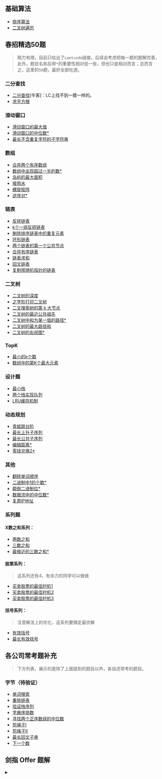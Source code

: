 ## 基础算法

- [排序算法](./code/sort.md)
- [二叉树遍历](./code/tree_traversal.md)

## 春招精选50题

> 精力有限，目前只给出了`Leetcode`链接，后续会考虑把每一题的题解完善，此外，题目名称后带`*`的重要性相对低一些，但也只是相对而言；总而言之，这里的`50`题，最好全部吃透。

### 二分查找
- [二分查找](https://www.nowcoder.com/practice/7bc4a1c7c371425d9faa9d1b511fe193?tpId=190&&tqId=35227&rp=1&ru=/ta/job-code-high-rd&qru=/ta/job-code-high-rd/question-ranking)[牛客]：LC上找不到一模一样的。
- [求平方根](https://leetcode-cn.com/problems/sqrtx/)

### 滑动窗口
- [滑动窗口的最大值](https://leetcode-cn.com/problems/hua-dong-chuang-kou-de-zui-da-zhi-lcof/)
- [滑动窗口的中位数*](https://leetcode-cn.com/problems/sliding-window-median/)
- [最长不含重复字符的子字符串](https://leetcode-cn.com/problems/zui-chang-bu-han-zhong-fu-zi-fu-de-zi-zi-fu-chuan-lcof/)

### 数组
- [合并两个有序数组](https://leetcode-cn.com/problems/merge-sorted-array/)
- [数组中出现超过一半的数*](https://leetcode-cn.com/problems/shu-zu-zhong-chu-xian-ci-shu-chao-guo-yi-ban-de-shu-zi-lcof/)
- [岛屿的最大面积](https://leetcode-cn.com/problems/max-area-of-island/)
- [接雨水](https://leetcode-cn.com/problems/trapping-rain-water/)
- [螺旋矩阵](https://leetcode-cn.com/problems/spiral-matrix/)
- [逆序对*](https://leetcode-cn.com/problems/shu-zu-zhong-de-ni-xu-dui-lcof/)

### 链表
- [反转链表](https://leetcode-cn.com/problems/reverse-linked-list/)
- [k个一组反转链表](https://leetcode-cn.com/problems/reverse-nodes-in-k-group/)
- [删除排序链表中的重复元素](https://leetcode-cn.com/problems/remove-duplicates-from-sorted-list/)
- [环形链表](https://leetcode-cn.com/problems/linked-list-cycle/)
- [两个链表的第一个公共节点](https://leetcode-cn.com/problems/liang-ge-lian-biao-de-di-yi-ge-gong-gong-jie-dian-lcof/)
- [合并有序链表](https://leetcode-cn.com/problems/he-bing-liang-ge-pai-xu-de-lian-biao-lcof/)
- [链表求和](https://leetcode-cn.com/problems/sum-lists-lcci/)
- [回文链表](https://leetcode-cn.com/problems/palindrome-linked-list/)
- [复制带随机指针的链表](https://leetcode-cn.com/problems/copy-list-with-random-pointer/)

### 二叉树

- [二叉树的深度](https://leetcode-cn.com/problems/er-cha-shu-de-shen-du-lcof/)
- [之字形打印二叉树](https://leetcode-cn.com/problems/cong-shang-dao-xia-da-yin-er-cha-shu-iii-lcof/)
- [二叉搜索树的第 k 大节点](https://leetcode-cn.com/problems/er-cha-sou-suo-shu-de-di-kda-jie-dian-lcof/)
- [二叉树的最近公共祖先](https://leetcode-cn.com/problems/er-cha-shu-de-zui-jin-gong-gong-zu-xian-lcof/)
- [二叉树中和为某一值的路径*](https://leetcode-cn.com/problems/er-cha-shu-zhong-he-wei-mou-yi-zhi-de-lu-jing-lcof/)
- [二叉树的最大路径和](https://leetcode-cn.com/problems/binary-tree-maximum-path-sum/)
- [二叉树的右视图*](https://leetcode-cn.com/problems/binary-tree-right-side-view/)

### TopK
- [最小的k个数](https://leetcode-cn.com/problems/zui-xiao-de-kge-shu-lcof/)
- [数组中的第K个最大元素](https://leetcode-cn.com/problems/kth-largest-element-in-an-array/)


### 设计题

- [最小栈](https://leetcode-cn.com/problems/min-stack/)
- [两个栈实现队列](https://leetcode-cn.com/problems/yong-liang-ge-zhan-shi-xian-dui-lie-lcof/)
- [LRU缓存机制](https://leetcode-cn.com/problems/lru-cache/)

### 动态规划
- [青蛙跳台阶](https://leetcode-cn.com/problems/qing-wa-tiao-tai-jie-wen-ti-lcof/)
- [最长上升子序列](https://leetcode-cn.com/problems/longest-increasing-subsequence/)
- [最长公共子序列](https://leetcode-cn.com/problems/longest-common-subsequence/)
- [编辑距离*](https://leetcode-cn.com/problems/edit-distance/)
- [零钱兑换2*](https://leetcode-cn.com/problems/coin-change-2/)

### 其他
- [翻转单词顺序](https://leetcode-cn.com/problems/fan-zhuan-dan-ci-shun-xu-lcof/)
- [二进制中1的个数*](https://leetcode-cn.com/problems/er-jin-zhi-zhong-1de-ge-shu-lcof/)
- [颠倒二进制位*](https://leetcode-cn.com/problems/reverse-bits/)
- [数据流中的中位数*](https://leetcode-cn.com/problems/shu-ju-liu-zhong-de-zhong-wei-shu-lcof/)
- [复原IP地址](https://leetcode-cn.com/problems/restore-ip-addresses/)


### 系列题

#### X数之和系列：
- [两数之和](https://leetcode-cn.com/problems/two-sum/)
- [三数之和](https://leetcode-cn.com/problems/3sum/)
- [最接近的三数之和*](https://leetcode-cn.com/problems/3sum-closest/)

#### 股票系列：
> 这系列还有4，有余力的同学可以做做

- [买卖股票的最佳时机1](https://leetcode-cn.com/problems/best-time-to-buy-and-sell-stock/)
- [买卖股票的最佳时机2](https://leetcode-cn.com/problems/best-time-to-buy-and-sell-stock-ii/)
- [买卖股票的最佳时机3](https://leetcode-cn.com/problems/best-time-to-buy-and-sell-stock-iii/)

#### 括号系列：
> 注意解法上的优化，这系列要搞定最优解
- [有效括号](https://leetcode-cn.com/problems/valid-parentheses/)
- [最长有效括号](https://leetcode-cn.com/problems/longest-valid-parentheses/)

## 各公司常考题补充
> 下方列表，展示的是除了上面提到的题目以外，各自还常考的题目。

### 字节（待验证）
- [单词搜索](https://leetcode-cn.com/problems/word-search/)
- [重排链表](https://leetcode-cn.com/problems/reorder-list/)
- [验证栈序列](https://leetcode-cn.com/problems/validate-stack-sequences/)
- [字典序排数](https://leetcode-cn.com/problems/lexicographical-numbers/)
- [寻找两个正序数组的中位数](https://leetcode-cn.com/problems/median-of-two-sorted-arrays/)
- [剪绳子I](https://leetcode-cn.com/problems/jian-sheng-zi-lcof/)
- [剪绳子II](https://leetcode-cn.com/problems/jian-sheng-zi-ii-lcof/)
- [最长回文子串](https://leetcode-cn.com/problems/longest-palindromic-substring/)
- [下一个数](https://leetcode-cn.com/problems/closed-number-lcci/)

## 剑指 Offer 题解

<details class="detail">
<summary class="title"><span class="d-marker">&nbsp;</span></summary>

**<summary>**

- [1. 二维数组中的查找](./code/findNumIn2Array.md)
- [2. 数组中重复的数字 ](./code/findRepeatNumber.md)
- [3. 替换空格 ](./code/replaceSpace.md)
- [4. 从尾到头打印链表 ](./code/reversePrint.md)
- [5. 重建二叉树 ](./code/buildTree.md)
- [6. 用两个栈实现队列](./code/CQueue.md)
- [7. 斐波那契数列](./code/fib.md)
- [8. 青蛙跳台阶问题](./code/numWays.md)
- [9. 旋转数组的最小数字](./code/minArray.md)
- [10. 矩阵中的路径](./code/exist.md)
- [11.机器人的运动范围](./code/movingCount.md)
- [12.剪绳子I](./code/cuttingRope1.md)
- [13.剪绳子II](./code/cuttingRope2.md)
- [14.二进制中1的个数](./code/hammingWeight.md)
- [15. 数值的整数次方](./code/myPow.md)
- [16.打印从1到最大的n位数](./code/printNumbers.md)

</details>

